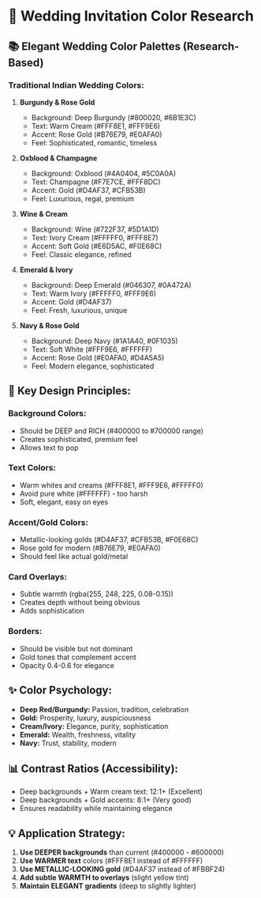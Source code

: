# 🎨 Wedding Invitation Color Research

## 📚 **Elegant Wedding Color Palettes (Research-Based)**

### **Traditional Indian Wedding Colors:**

1. **Burgundy & Rose Gold**
   - Background: Deep Burgundy (#800020, #6B1E3C)
   - Text: Warm Cream (#FFF8E1, #FFF9E6)
   - Accent: Rose Gold (#B76E79, #E0AFA0)
   - Feel: Sophisticated, romantic, timeless

2. **Oxblood & Champagne**
   - Background: Oxblood (#4A0404, #5C0A0A)
   - Text: Champagne (#F7E7CE, #FFF8DC)
   - Accent: Gold (#D4AF37, #CFB53B)
   - Feel: Luxurious, regal, premium

3. **Wine & Cream**
   - Background: Wine (#722F37, #5D1A1D)
   - Text: Ivory Cream (#FFFFF0, #FFF8E7)
   - Accent: Soft Gold (#E6D5AC, #F0E68C)
   - Feel: Classic elegance, refined

4. **Emerald & Ivory**
   - Background: Deep Emerald (#046307, #0A472A)
   - Text: Warm Ivory (#FFFFF0, #FFF9E6)
   - Accent: Gold (#D4AF37)
   - Feel: Fresh, luxurious, unique

5. **Navy & Rose Gold**
   - Background: Deep Navy (#1A1A40, #0F1035)
   - Text: Soft White (#FFF9E6, #FFFFFF)
   - Accent: Rose Gold (#E0AFA0, #D4A5A5)
   - Feel: Modern elegance, sophisticated

## 🎯 **Key Design Principles:**

### **Background Colors:**
- Should be DEEP and RICH (#400000 to #700000 range)
- Creates sophisticated, premium feel
- Allows text to pop

### **Text Colors:**
- Warm whites and creams (#FFF8E1, #FFF9E6, #FFFFF0)
- Avoid pure white (#FFFFFF) - too harsh
- Soft, elegant, easy on eyes

### **Accent/Gold Colors:**
- Metallic-looking golds (#D4AF37, #CFB53B, #F0E68C)
- Rose gold for modern (#B76E79, #E0AFA0)
- Should feel like actual gold/metal

### **Card Overlays:**
- Subtle warmth (rgba(255, 248, 225, 0.08-0.15))
- Creates depth without being obvious
- Adds sophistication

### **Borders:**
- Should be visible but not dominant
- Gold tones that complement accent
- Opacity 0.4-0.6 for elegance

## ✨ **Color Psychology:**

- **Deep Red/Burgundy:** Passion, tradition, celebration
- **Gold:** Prosperity, luxury, auspiciousness
- **Cream/Ivory:** Elegance, purity, sophistication
- **Emerald:** Wealth, freshness, vitality
- **Navy:** Trust, stability, modern

## 📊 **Contrast Ratios (Accessibility):**

- Deep backgrounds + Warm cream text: 12:1+ (Excellent)
- Deep backgrounds + Gold accents: 8:1+ (Very good)
- Ensures readability while maintaining elegance

## 💡 **Application Strategy:**

1. **Use DEEPER backgrounds** than current (#400000 - #600000)
2. **Use WARMER text** colors (#FFF8E1 instead of #FFFFFF)
3. **Use METALLIC-LOOKING gold** (#D4AF37 instead of #FBBF24)
4. **Add subtle WARMTH to overlays** (slight yellow tint)
5. **Maintain ELEGANT gradients** (deep to slightly lighter)
